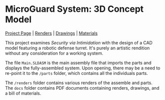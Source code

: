 # MicroGuard System: 3D Concept Model

[Project Page](https://jamesakl.com/cad-microguard) | [Renders](https://jamesakl.com/cad-microguard-renders.pdf) | [Drawings](https://jamesakl.com/cad-microguard-drawings.pdf) | [Materials](https://jamesakl.com/cad-microguard-materials.pdf)

This project examines *Security via Intimidation* with the design of a CAD model featuring a robotic defense turret. It's purely an artistic rendition without any consideration for a working system.

The file `Main.SLDASM` is the main assembly file that imports the parts and displays the fully-assembled system. Upon opening, there may be a need to re-point it to the `/parts` folder, which contains all the individuals parts.

The `/renders` folder contains various renders of the assemble and parts. The `docs` folder contains PDF documents containing renders, drawings, and a bill of materials.

